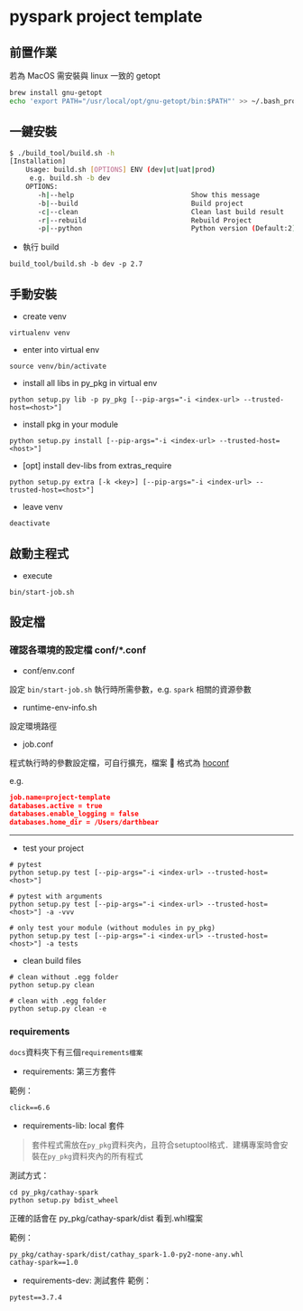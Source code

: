 # pyspark project template

## 前置作業

若為 MacOS 需安裝與 linux 一致的 getopt

```bash
brew install gnu-getopt
echo 'export PATH="/usr/local/opt/gnu-getopt/bin:$PATH"' >> ~/.bash_profile
```

## 一鍵安裝

```sh
$ ./build_tool/build.sh -h
[Installation]
    Usage: build.sh [OPTIONS] ENV (dev|ut|uat|prod)
     e.g. build.sh -b dev
    OPTIONS:
       -h|--help                             Show this message
       -b|--build                            Build project
       -c|--clean                            Clean last build result
       -r|--rebuild                          Rebuild Project
       -p|--python                           Python version (Default:2) e.g. --python 2.7
```

- 執行 build

```
build_tool/build.sh -b dev -p 2.7
```

## 手動安裝

- create venv

```
virtualenv venv
```

- enter into virtual env

```
source venv/bin/activate
```

- install all libs in py_pkg in virtual env

```
python setup.py lib -p py_pkg [--pip-args="-i <index-url> --trusted-host=<host>"]
```

- install pkg in your module

```
python setup.py install [--pip-args="-i <index-url> --trusted-host=<host>"]
```

- [opt] install dev-libs from extras_require
```
python setup.py extra [-k <key>] [--pip-args="-i <index-url> --trusted-host=<host>"]
```

- leave venv

```
deactivate
```

## 啟動主程式

- execute

```
bin/start-job.sh
```

## 設定檔

### 確認各環境的設定檔 conf/\*.conf

- conf/env.conf

設定 `bin/start-job.sh` 執行時所需參數，e.g. `spark` 相關的資源參數

- runtime-env-info.sh

設定環境路徑

- job.conf

程式執行時的參數設定檔，可自行擴充，檔案  格式為 [hoconf](https://github.com/chimpler/pyhocon)

e.g.

```json
job.name=project-template
databases.active = true
databases.enable_logging = false
databases.home_dir = /Users/darthbear
```

---

- test your project

```
# pytest
python setup.py test [--pip-args="-i <index-url> --trusted-host=<host>"]

# pytest with arguments
python setup.py test [--pip-args="-i <index-url> --trusted-host=<host>"] -a -vvv

# only test your module (without modules in py_pkg)
python setup.py test [--pip-args="-i <index-url> --trusted-host=<host>"] -a tests
```

- clean build files

```
# clean without .egg folder
python setup.py clean

# clean with .egg folder
python setup.py clean -e
```

### requirements

`docs`資料夾下有三個`requirements檔案`
* requirements: 第三方套件

範例：
```
click==6.6
```
* requirements-lib: local 套件
> 套件程式需放在`py_pkg`資料夾內，且符合setuptool格式．建構專案時會安裝在`py_pkg`資料夾內的所有程式

測試方式：
```
cd py_pkg/cathay-spark
python setup.py bdist_wheel
```
正確的話會在 py_pkg/cathay-spark/dist 看到.whl檔案

範例：
```
py_pkg/cathay-spark/dist/cathay_spark-1.0-py2-none-any.whl
cathay-spark==1.0
```
* requirements-dev: 測試套件
範例：
```
pytest==3.7.4
```
